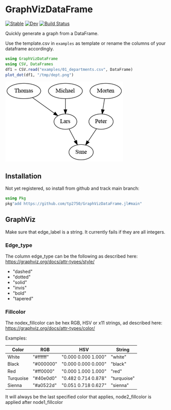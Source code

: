 # GraphVizDataFrame

[![Stable](https://img.shields.io/badge/docs-stable-blue.svg)](https://tp2750.github.io/GraphVizDataFrame.jl/stable/)
[![Dev](https://img.shields.io/badge/docs-dev-blue.svg)](https://tp2750.github.io/GraphVizDataFrame.jl/dev/)
[![Build Status](https://github.com/tp2750/GraphVizDataFrame.jl/actions/workflows/CI.yml/badge.svg?branch=main)](https://github.com/tp2750/GraphVizDataFrame.jl/actions/workflows/CI.yml?query=branch%3Amain)


Quickly generate a graph from a DataFrame.

Use the template.csv in `examples` as template or rename the columns of your dataframe accordingly.

``` julia
using GraphVizDataFrame
using CSV, DataFrames
df1 = CSV.read("examples/01_departments.csv", DataFrame)
plot_dot(df1, "/tmp/dept.png")
```

![dept](docs/src/img/01_dept.png)


## Installation

Not yet registered, so install from github and track main branch:

``` julia
using Pkg
pkg"add https://github.com/tp2750/GraphVizDataFrame.jl#main"
```

## GraphViz

Make sure that edge_label is a string. It currently fails if they are all integers.

###  Edge_type
The column edge_type can be the following as described here: <https://graphviz.org/docs/attr-types/style/>

* "dashed"
* "dotted"
* "solid"
* "invis"
* "bold"
* "tapered"

### Fillcolor

The nodex_fillcolor can be hex RGB, HSV or x11 strings, ad described here: <https://graphviz.org/docs/attr-types/color/>

Examples:

| Color     | RGB       | HSV                 | String      |
| ---       | ---       | ---                 | ---         |
| White     | "#ffffff" | "0.000 0.000 1.000" | "white"     |
| Black     | "#000000" | "0.000 0.000 0.000" | "black"     |
| Red       | "#ff0000" | "0.000 1.000 1.000" | "red"       |
| Turquoise | "#40e0d0" | "0.482 0.714 0.878" | "turquoise" |
| Sienna    | "#a0522d" | "0.051 0.718 0.627" | "sienna"    |

It will always be the last specified color that applies, node2_fillcolor is applied after node1_fillcolor
